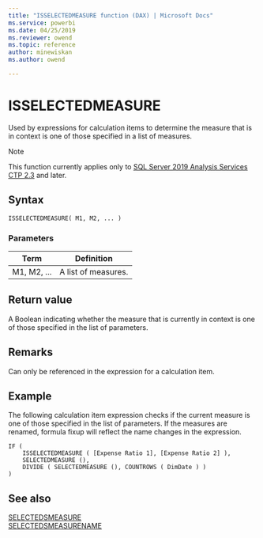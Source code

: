 ```yaml
---
title: "ISSELECTEDMEASURE function (DAX) | Microsoft Docs"
ms.service: powerbi 
ms.date: 04/25/2019
ms.reviewer: owend
ms.topic: reference
author: minewiskan
ms.author: owend

---
```

# ISSELECTEDMEASURE

Used by expressions for calculation items to determine the measure that is in context is one of those specified in a list of measures. 

> [!NOTE]
> This function currently applies only to [SQL Server 2019 Analysis Services CTP 2.3](https://docs.microsoft.com/sql/sql-server/what-s-new-in-sql-server-ver15?view=sqlallproducts-allversions#calc-ctp24) and later.
  
## Syntax  
  
```dax
ISSELECTEDMEASURE( M1, M2, ... )  
```
  
### Parameters  
  
|Term|Definition|  
|--------|--------------|  
|M1, M2, ...|A list of measures.|  
  
## Return value  

A Boolean indicating whether the measure that is currently in context is one of those specified in the list of parameters. 

## Remarks

Can only be referenced in the expression for a calculation item. 

## Example  

The following calculation item expression checks if the current measure is one of those specified in the list of parameters. If the measures are renamed, formula fixup will reflect the name changes in the expression.
  
```dax
IF (
    ISSELECTEDMEASURE ( [Expense Ratio 1], [Expense Ratio 2] ),
    SELECTEDMEASURE (),
    DIVIDE ( SELECTEDMEASURE (), COUNTROWS ( DimDate ) )
)

```
  
## See also  
[SELECTEDSMEASURE](selectedmeasure-function-dax.md)  
[SELECTEDSMEASURENAME](selectedmeasurename-function-dax.md)   
  
